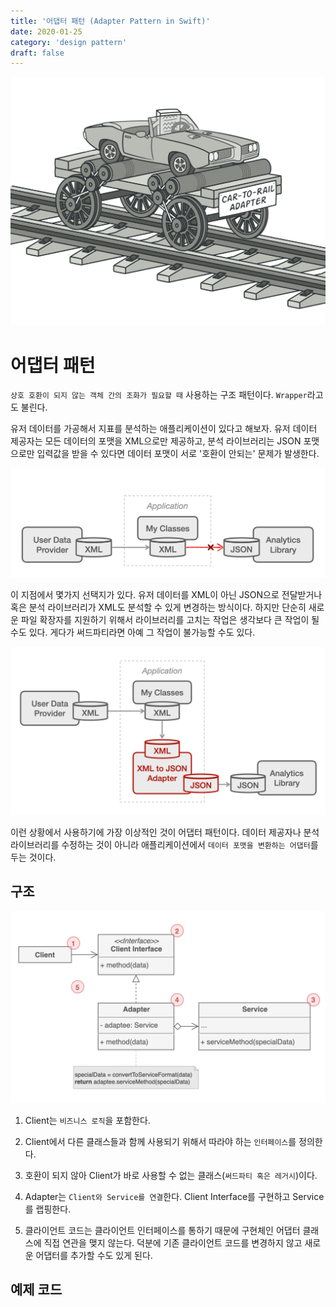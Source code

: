 ```yaml
---
title: '어댑터 패턴 (Adapter Pattern in Swift)'
date: 2020-01-25
category: 'design pattern'
draft: false
---
```


![](./images/adapter-pattern-1.png)

# 어댑터 패턴

`상호 호환이 되지 않는 객체 간의 조화가 필요할 때` 사용하는 구조 패턴이다. `Wrapper`라고도 불린다.

유저 데이터를 가공해서 지표를 분석하는 애플리케이션이 있다고 해보자. 유저 데이터 제공자는 모든 데이터의 포맷을 XML으로만 제공하고, 분석 라이브러리는 JSON 포맷으로만 입력값을 받을 수 있다면 데이터 포맷이 서로 '호환이 안되는' 문제가 발생한다.

![](./images/adapter-pattern-2.png)

이 지점에서 몇가지 선택지가 있다. 유저 데이터를 XML이 아닌 JSON으로 전달받거나 혹은 분석 라이브러리가 XML도 분석할 수 있게 변경하는 방식이다. 하지만 단순히 새로운 파일 확장자를 지원하기 위해서 라이브러리를 고치는 작업은 생각보다 큰 작업이 될 수도 있다. 게다가 써드파티라면 아예 그 작업이 불가능할 수도 있다.

![](./images/adapter-pattern-3.png)

이런 상황에서 사용하기에 가장 이상적인 것이 어댑터 패턴이다. 데이터 제공자나 분석 라이브러리를 수정하는 것이 아니라 애플리케이션에서 `데이터 포맷을 변환하는 어댑터`를 두는 것이다.

## 구조

![](./images/adapter-pattern-4.png)

1. Client는 `비즈니스 로직`을 포함한다.

2. Client에서 다른 클래스들과 함께 사용되기 위해서 따라야 하는 `인터페이스`를 정의한다.

3. 호환이 되지 않아 Client가 바로 사용할 수 없는 클래스(`써드파티 혹은 레거시`)이다. 

4. Adapter는 `Client와 Service를 연결`한다. Client Interface를 구현하고 Service를 랩핑한다.

5. 클라이언트 코드는 클라이언트 인터페이스를 통하기 때문에 구현체인 어댑터 클래스에 직접 연관을 맺지 않는다. 덕분에 기존 클라이언트 코드를 변경하지 않고 새로운 어댑터를 추가할 수도 있게 된다.

## 예제 코드
